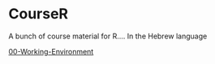 # CourseR
A bunch of course material for R....
In the Hebrew language

[00-Working-Environment](/Tutorials/00-Working-Environment.html)

